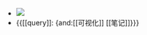 - ![](https://firebasestorage.googleapis.com/v0/b/firescript-577a2.appspot.com/o/imgs%2Fapp%2Fxinyiheng%2FmwQKP7gV77.jpeg?alt=media&token=55013d89-11f3-422f-bbf2-a06c4b9c1a24)
- {{[[query]]: {and:[[可视化]] [[笔记]]}}}
